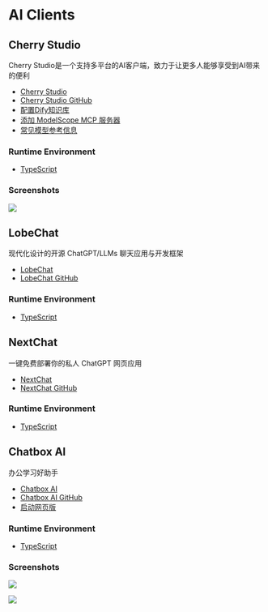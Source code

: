 # AI Clients

## Cherry Studio
Cherry Studio是一个支持多平台的AI客户端，致力于让更多人能够享受到AI带来的便利
- [Cherry Studio](https://cherry-ai.com/)
- [Cherry Studio GitHub](https://github.com/CherryHQ/cherry-studio)
- [配置Dify知识库](https://docs.cherry-ai.com/advanced-basic/mcp/dify)
- [添加 ModelScope MCP 服务器](https://docs.cherry-ai.com/advanced-basic/mcp/tian-jia-modelscope-mcp-fu-wu-qi)
- [常见模型参考信息](https://docs.cherry-ai.com/other/models-info)

### Runtime Environment
- [TypeScript](https://www.typescriptlang.org/)

### Screenshots
![](https://cherry-ai.com/assets/cherrys-BSOwcpuF.webp)

## LobeChat
现代化设计的开源 ChatGPT/LLMs 聊天应用与开发框架
- [LobeChat](https://lobehub.com/zh)
- [LobeChat GitHub](https://github.com/lobehub/lobe-chat)

### Runtime Environment
- [TypeScript](https://www.typescriptlang.org/)

## NextChat
一键免费部署你的私人 ChatGPT 网页应用
- [NextChat](https://nextchat.club/download)
- [NextChat GitHub](https://github.com/ChatGPTNextWeb/NextChat)

### Runtime Environment
- [TypeScript](https://www.typescriptlang.org/)

## Chatbox AI
办公学习好助手
- [Chatbox AI](https://chatboxai.app/zh)
- [Chatbox AI GitHub](https://github.com/Bin-Huang/chatbox)
- [启动网页版](https://web.chatboxai.app/)

### Runtime Environment
- [TypeScript](https://www.typescriptlang.org/)

### Screenshots
![](https://chatboxai.app/_next/image?url=https%3A%2F%2Fdownload.chatboxai.app%2Fstatic%2Fsnapshot_file.gif&w=1920&q=75)

![](https://chatboxai.app/_next/image?url=https%3A%2F%2Fdownload.chatboxai.app%2Fstatic%2Fweb_browsing.gif&w=1920&q=75)
